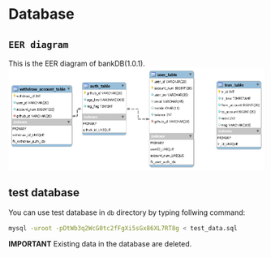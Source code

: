 # Database

## `EER diagram`
This is the EER diagram of bankDB(1.0.1).
![Image of bankDB](./ref_image/db_schema_1.0.1.png)

## test database
You can use test database in `db` directory by typing follwing command:
```bash
mysql -uroot -pDtWb3q2WcG0tc2fFgXi5sGx86XL7RT8g < test_data.sql
```
**IMPORTANT** Existing data in the database are deleted.
